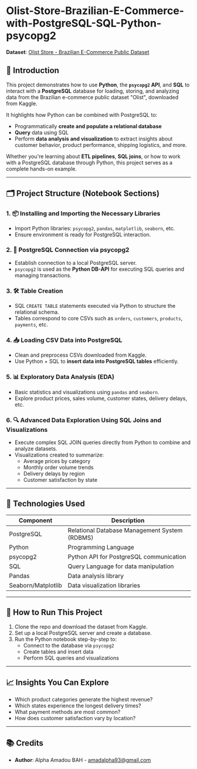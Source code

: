 # Olist-Store-Brazilian-E-Commerce-with-PostgreSQL-SQL-Python-psycopg2
**Dataset**: [Olist Store - Brazilian E-Commerce Public Dataset](https://www.kaggle.com/datasets/olistbr/brazilian-ecommerce)
## 📘 Introduction

This project demonstrates how to use **Python**, the **`psycopg2` API**, and **SQL** to interact with a **PostgreSQL** database for loading, storing, and analyzing data from the Brazilian e-commerce public dataset "Olist", downloaded from Kaggle.

It highlights how Python can be combined with PostgreSQL to:
- Programmatically **create and populate a relational database**
- **Query** data using SQL
- Perform **data analysis and visualization** to extract insights about customer behavior, product performance, shipping logistics, and more.

Whether you're learning about **ETL pipelines**, **SQL joins**, or how to work with a PostgreSQL database through Python, this project serves as a complete hands-on example.

---

## 🗂️ Project Structure (Notebook Sections)

### 1. 📦 Installing and Importing the Necessary Libraries
- Import Python libraries: `psycopg2`, `pandas`, `matplotlib`, `seaborn`, etc.
- Ensure environment is ready for PostgreSQL interaction.

### 2. 🔌 PostgreSQL Connection via psycopg2
- Establish connection to a local PostgreSQL server.
- `psycopg2` is used as the **Python DB-API** for executing SQL queries and managing transactions.

### 3. 🛠️ Table Creation
- SQL `CREATE TABLE` statements executed via Python to structure the relational schema.
- Tables correspond to core CSVs such as `orders`, `customers`, `products`, `payments`, etc.

### 4. 📥 Loading CSV Data into PostgreSQL
- Clean and preprocess CSVs downloaded from Kaggle.
- Use Python + SQL to **insert data into PostgreSQL tables** efficiently.

### 5. 📊 Exploratory Data Analysis (EDA)
- Basic statistics and visualizations using `pandas` and `seaborn`.
- Explore product prices, sales volume, customer states, delivery delays, etc.

### 6. 🔍 Advanced Data Exploration Using SQL Joins and Visualizations
- Execute complex SQL JOIN queries directly from Python to combine and analyze datasets.
- Visualizations created to summarize:
  - Average prices by category
  - Monthly order volume trends
  - Delivery delays by region
  - Customer satisfaction by state

---

## 🧰 Technologies Used

| Component          | Description                                      |
|-------------------|--------------------------------------------------|
| PostgreSQL         | Relational Database Management System (RDBMS)   |
| Python             | Programming Language                            |
| psycopg2           | Python API for PostgreSQL communication         |
| SQL                | Query Language for data manipulation            |
| Pandas             | Data analysis library                           |
| Seaborn/Matplotlib | Data visualization libraries                    |

---

## 🚀 How to Run This Project

1. Clone the repo and download the dataset from Kaggle.
2. Set up a local PostgreSQL server and create a database.
3. Run the Python notebook step-by-step to:
   - Connect to the database via `psycopg2`
   - Create tables and insert data
   - Perform SQL queries and visualizations

---

## 📈 Insights You Can Explore

- Which product categories generate the highest revenue?
- Which states experience the longest delivery times?
- What payment methods are most common?
- How does customer satisfaction vary by location?

---

## 📚 Credits
- **Author**: Alpha Amadou BAH  -  amadalpha93@gmail.com
